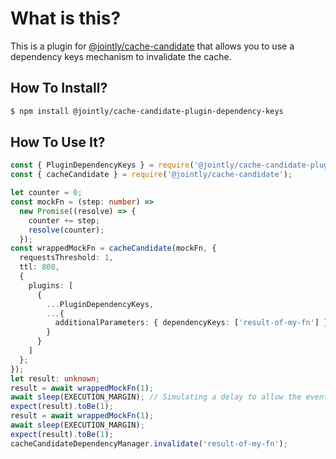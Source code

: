 # What is this?

This is a plugin for [@jointly/cache-candidate](https://github.com/JointlyTech/cache-candidate) that allows you to use a dependency keys mechanism to invalidate the cache.


## How To Install?

```bash
$ npm install @jointly/cache-candidate-plugin-dependency-keys
```

## How To Use It?

```ts
const { PluginDependencyKeys } = require('@jointly/cache-candidate-plugin-dependency-keys');
const { cacheCandidate } = require('@jointly/cache-candidate');

let counter = 0;
const mockFn = (step: number) =>
  new Promise((resolve) => {
    counter += step;
    resolve(counter);
  });
const wrappedMockFn = cacheCandidate(mockFn, {
  requestsThreshold: 1,
  ttl: 800,
  {
    plugins: [
      {
        ...PluginDependencyKeys,
        ...{
          additionalParameters: { dependencyKeys: ['result-of-my-fn'] }
        }
      }
    ]
  };
});
let result: unknown;
result = await wrappedMockFn(1);
await sleep(EXECUTION_MARGIN); // Simulating a delay to allow the event loop to run
expect(result).toBe(1);
result = await wrappedMockFn(1);
await sleep(EXECUTION_MARGIN);
expect(result).toBe(1);
cacheCandidateDependencyManager.invalidate('result-of-my-fn');
```